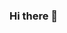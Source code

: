 ### Hi there 👋

<!--
**Argonriel/Argonriel** is a ✨ _special_ ✨ repository because its `README.md` (this file) appears on your GitHub profile.


- 🔭 I’m currently working on my pages
- 🌱 I’m currently learning c++ and python
- 👯 I’m looking to collaborate on ... well, not yet
- 🤔 I’m looking for help with ...?
- 💬 Ask me about cats!!
- 📫 How to reach me: liweijiayi@hotmail.com
- 😄 Pronouns: ...
- ⚡ Fun fact: I am a cat XD
-->
